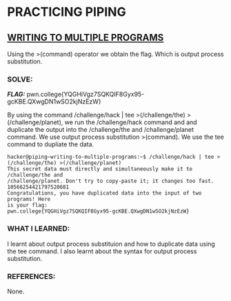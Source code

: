 # **PRACTICING PIPING**
## **<ins>WRITING TO MULTIPLE PROGRAMS</ins>**
Using the >(command) operator we obtain the flag. Which is output process substitution. 

### SOLVE: 
***FLAG:*** pwn.college{YQGHiVgz7SQKQIF8Gyx95-gcKBE.QXwgDN1wSO2kjNzEzW}

By using the command /challenge/hack | tee >(/challenge/the) >(/challenge/planet), we run the /challenge/hack command and 
and duplicate the output into the /challenge/the and /challenge/planet command. We use output process substitution >(command).
We use the tee command to dupliate the data.

```
hacker@piping~writing-to-multiple-programs:~$ /challenge/hack | tee >(/challenge/the) >(/challenge/planet)
This secret data must directly and simultaneously make it to /challenge/the and
/challenge/planet. Don't try to copy-paste it; it changes too fast.
10566254421797520681
Congratulations, you have duplicated data into the input of two programs! Here
is your flag:
pwn.college{YQGHiVgz7SQKQIF8Gyx95-gcKBE.QXwgDN1wSO2kjNzEzW}
```

### WHAT I LEARNED: 
I learnt about output process substituion and how to duplicate data using the tee command. I also learnt about the syntax for output 
process substitution.

### REFERENCES:
None.
